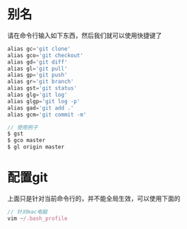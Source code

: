 # 别名

请在命令行输入如下东西，然后我们就可以使用快捷键了

```js
alias gc='git clone'
alias gco='git checkout'
alias gd='git diff'
alias gl='git pull'
alias gp='git push'
alias gr='git branch'
alias gst='git status'
alias glg='git log'
alias glgp='git log -p'
alias gad='git add .'
alias gcm='git commit -m'
```

```js
// 使用例子
$ gst
$ gco master
$ gl origin master
```

# 配置git

上面只是针对当前命令行的，并不能全局生效，可以使用下面的

``` js
// 针对mac电脑
vim ~/.bash_profile
```
